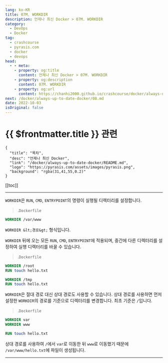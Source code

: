 ```yaml
---
lang: ko-KR
title: 07M. WORKDIR
description: 언제나 최신 Docker > 07M. WORKDIR
category: 
  - DevOps
  - Docker
tag: 
  - crashcourse
  - pyrasis.com
  - docker
  - devops
head:
  - - meta:
    - property: og:title
      content: 언제나 최신 Docker > 07M. WORKDIR
    - property: og:description
      content: 07M. WORKDIR
    - property: og:url
      content: https://chanhi2000.github.io/crashcourse/docker/always-up-to-date-docker/07M.html
next: /docker/always-up-to-date-docker/08.md
date: 2022-10-03
isOriginal: false
---
```


# {{ $frontmatter.title }} 관련

```component VPCard
{
  "title": "목차",
  "desc": "언제나 최신 Docker",
  "link": "/docker/always-up-to-date-docker/README.md",
  "logo": "https://pyrasis.com/assets/images/pyrasis.png",
  "background": "rgba(31,41,55,0.2)"
}
```

[[toc]]

---

<SiteInfo
  name="7장 - 13. WORKDIR"
  desc="언제나 최신 Docker"
  url="https://pyrasis.com/jHLsAlwaysUpToDateDocker/Unit07/13"
  logo="https://pyrasis.com/assets/images/pyrasis.png"
  preview="https://pyrasis.com/assets/images/profile1.png"/>

`WORKDIR`은 `RUN`, `CMD`, `ENTRYPOINT`의 명령이 실행될 디렉터리를 설정합니다.

> .<FontIcon icon="fa-brands fa-docker"/>`Dockerfile`

```dockerfile
WORKDIR /var/www
```

`WORKDIR &lt;경로&gt;` 형식입니다.

`WORKDIR` 뒤에 오는 모든 `RUN`, `CMD`, `ENTRYPOINT`에 적용되며, 중간에 다른 디렉터리를 설정하여 실행 디렉터리를 바꿀 수 있습니다.

> .<FontIcon icon="fa-brands fa-docker"/>`Dockerfile`

```dockerfile
WORKDIR /root
RUN touch hello.txt

WORKDIR /tmp
RUN touch hello.txt
```

`WORKDIR`은 절대 경로 대신 상대 경로도 사용할 수 있습니다. 상대 경로를 사용하면 먼저 설정한 `WORKDIR`의 경로를 기준으로 디렉터리를 변경합니다. 최초 기준은 `/`입니다.

> .<FontIcon icon="fa-brands fa-docker"/>`Dockerfile`

```dockerfile
WORKDIR var
WORKDIR www

RUN touch hello.txt
```

상대 경로를 사용하여 `/`에서 <FontIcon icon="fas fa-folder-open"/>`var`로 이동한 뒤 <FontIcon icon="fas fa-folder-open"/>`www`로 이동했기 때문에 <FontIcon icon="fas fa-folder-open"/>`/var/www/`<FontIcon icon="fas fa-file-lines"/>`hello.txt`에 파일이 생성됩니다.

---

<TagLinks />